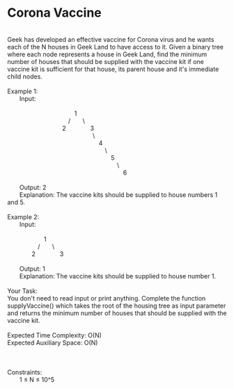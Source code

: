 <h1>Corona Vaccine</h1>
<p><br>
Geek has developed an effective vaccine for Corona virus and he wants each of the N houses in Geek Land to have access to it. Given a binary tree where each node represents a house in Geek Land, find the minimum number of houses that should be supplied with the vaccine kit if one vaccine kit is sufficient for that house, its parent house and it's immediate child nodes.<br>  
<br>
Example 1:<br>
&emsp;&emsp;Input:<br>
<br>
&emsp;&emsp;&emsp;&emsp;&emsp;&emsp;&emsp;&emsp;&emsp;&emsp;&emsp;1<br>
&emsp;&emsp;&emsp;&emsp;&emsp;&emsp;&emsp;&emsp;&emsp;&emsp;/&emsp;&emsp;\<br>
&emsp;&emsp;&emsp;&emsp;&emsp;&emsp;&emsp;&emsp;&emsp;2&emsp;&emsp;&emsp;&emsp;3<br>
&emsp;&emsp;&emsp;&emsp;&emsp;&emsp;&emsp;&emsp;&emsp;&emsp;&emsp;&emsp;&emsp;&emsp;\<br>
&emsp;&emsp;&emsp;&emsp;&emsp;&emsp;&emsp;&emsp;&emsp;&emsp;&emsp;&emsp;&emsp;&emsp;&emsp;4<br>
&emsp;&emsp;&emsp;&emsp;&emsp;&emsp;&emsp;&emsp;&emsp;&emsp;&emsp;&emsp;&emsp;&emsp;&emsp;&emsp;\<br>
&emsp;&emsp;&emsp;&emsp;&emsp;&emsp;&emsp;&emsp;&emsp;&emsp;&emsp;&emsp;&emsp;&emsp;&emsp;&emsp;&emsp;5<br>
&emsp;&emsp;&emsp;&emsp;&emsp;&emsp;&emsp;&emsp;&emsp;&emsp;&emsp;&emsp;&emsp;&emsp;&emsp;&emsp;&emsp;&emsp;\<br>
&emsp;&emsp;&emsp;&emsp;&emsp;&emsp;&emsp;&emsp;&emsp;&emsp;&emsp;&emsp;&emsp;&emsp;&emsp;&emsp;&emsp;&emsp;&emsp;6<br>
<br>
&emsp;&emsp;Output: 2<br>
&emsp;&emsp;Explanation: The vaccine kits should be supplied to house numbers 1 and 5.<br>
<br>
Example 2:<br>
&emsp;&emsp;Input:<br>
<br>
&emsp;&emsp;&emsp;&emsp;&emsp;&emsp;1<br>
&emsp;&emsp;&emsp;&emsp;&emsp;/&emsp;&emsp;\<br>
&emsp;&emsp;&emsp;&emsp;2&emsp;&emsp;&emsp;&emsp;3 <br>
 <br>
&emsp;&emsp;Output: 1<br>
&emsp;&emsp;Explanation: The vaccine kits should be supplied to house number 1.<br>
<br>
Your Task:<br>
You don't need to read input or print anything. Complete the function supplyVaccine() which takes the root of the housing tree as input parameter and returns the minimum number of houses that should be supplied with the vaccine kit.<br>
<br>
Expected Time Complexity: O(N)<br>
Expected Auxiliary Space: O(N)<br>
<br>
<br>
<br>
Constraints:<br>
&emsp;&emsp;1 ≤ N ≤ 10^5<br>
<br></p>
